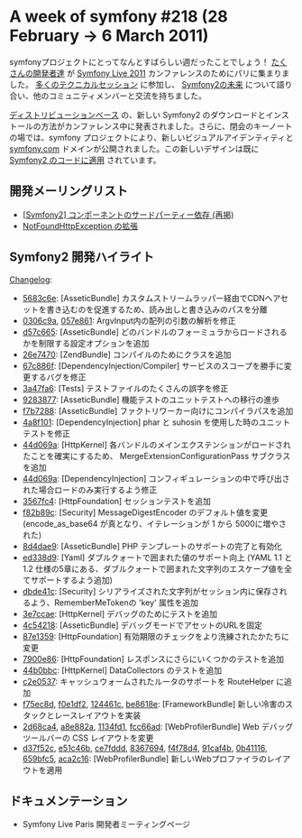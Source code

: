 A week of symfony #218 (28 February -> 6 March 2011)
====================================================

symfonyプロジェクトにとってなんとすばらしい週だったことでしょう！ [たくさんの開発者達](http://www.flickr.com/search/?q=sflive2011&s=rec&z=t) が [Symfony Live 2011](http://www.symfony-live.com/paris) カンファレンスのためにパリに集まりました。 [多くのテクニカルセッション](https://docs.google.com/document/pub?id=1rXrCNX25JArMq5TEHJOFiJjnmsKjRX4JpUoFxTXqob0) に参加し、 [Symfony2の未来](http://trac.symfony-project.org/wiki/SfliveParisDevMeeting) について語り合い、他のコミュニティメンバーと交流を持ちました。

[ディストリビューションベース](http://symfony.com/distributions) の、新しい Symfony2 のダウンロードとインストールの方法がカンファレンス中に発表されました。さらに、閉会のキーノートの場では、symfony プロジェクトにより、新しいビジュアルアイデンティティと [symfony.com](http://symfony.com) ドメインが公開されました。この新しいデザインは既に [Symfony2 のコードに適用](http://twitter.com/#!/fabpot/status/44353455271313408) されています。
 
開発メーリングリスト
--------------------

  * [\[Symfony2\] コンポーネントのサードパーティー依存 (再掲)](https://groups.google.com/forum/#!topic/symfony-devs/rknqUKNzFig)
  * [NotFoundHttpException の拡張](https://groups.google.com/forum/#!topic/symfony-devs/UKRV_6PcQwg)

Symfony2 開発ハイライト
-----------------------

[Changelog](http://github.com/symfony/symfony/commits/master):

  * [5683c6e](http://github.com/symfony/symfony/commit/5683c6e6e15d399e442826412914d15a9647e461 "5683c6e6e15d399e442826412914d15a9647e461 commit on github"): \[AsseticBundle\] カスタムストリームラッパー経由でCDNへアセットを書き込むのを促進するため、読み出しと書き込みのパスを分離
  * [0306c9a](http://github.com/symfony/symfony/commit/0306c9aa66955671d530f6ed917a34af6326fcc5 "0306c9aa66955671d530f6ed917a34af6326fcc5 commit on github"), [057e861](http://github.com/symfony/symfony/commit/057e86161e48f99fe7f23c1d50211202fefc2ca2 "057e86161e48f99fe7f23c1d50211202fefc2ca2 commit on github"): ArgvInput内の配列の引数の解析を修正
  * [d57c665](http://github.com/symfony/symfony/commit/d57c6657bda010b6864f81045744f8307b7a84d4 "d57c6657bda010b6864f81045744f8307b7a84d4 commit on github"): \[AsseticBundle\] どのバンドルのフォーミュラからロードされるかを制限する設定オプションを追加
  * [26e7470](http://github.com/symfony/symfony/commit/26e7470eb33adff42202bc20899e5645560b32b9 "26e7470eb33adff42202bc20899e5645560b32b9 commit on github"): \[ZendBundle\] コンパイルのためにクラスを追加
  * [67c886f](http://github.com/symfony/symfony/commit/67c886f3df49a236ef326478565e506002ddd4e1 "67c886f3df49a236ef326478565e506002ddd4e1 commit on github"): \[DependencyInjection/Compiler\] サービスのスコープを勝手に変更するバグを修正
  * [3a47fa6](http://github.com/symfony/symfony/commit/3a47fa6eeddfd51c64de67ec9b83c2ba39a75aaa "3a47fa6eeddfd51c64de67ec9b83c2ba39a75aaa commit on github"): \[Tests\] テストファイルのたくさんの誤字を修正
  * [9283877](http://github.com/symfony/symfony/commit/9283877828c3c11e91ee00f55eab0b3caccc3ccc "9283877828c3c11e91ee00f55eab0b3caccc3ccc commit on github"): \[AsseticBundle\] 機能テストのユニットテストへの移行の進歩
  * [f7b7288](http://github.com/symfony/symfony/commit/f7b7288892f4d2bf6c5aa1dd0f8d71f772d05ab2 "f7b7288892f4d2bf6c5aa1dd0f8d71f772d05ab2 commit on github"): \[AsseticBundle\] ファクトリワーカー向けにコンパイラパスを追加
  * [4a8f101](http://github.com/symfony/symfony/commit/4a8f10192f5bbc781e999677add6d8568335bd03 "4a8f10192f5bbc781e999677add6d8568335bd03 commit on github"): \[DependencyInjection\] phar と suhosin を使用した時のユニットテストを修正
  * [44d069a](http://github.com/symfony/symfony/commit/44d069a3fb4b02639d0b2948bcdce725b0016736 "44d069a3fb4b02639d0b2948bcdce725b0016736 commit on github"): \[HttpKernel\] 各バンドルのメインエクステンションがロードされたことを確実にするため、 MergeExtensionConfigurationPass サブクラスを追加
  * [44d069a](http://github.com/symfony/symfony/commit/44d069a3fb4b02639d0b2948bcdce725b0016736 "44d069a3fb4b02639d0b2948bcdce725b0016736 commit on github"): \[DependencyInjection\] コンフィギュレーションの中で呼び出された場合ロードのみ実行するよう修正
  * [3567fc4](http://github.com/symfony/symfony/commit/3567fc4e6cc56f17a88891b04e8c3ece1c53b35d "3567fc4e6cc56f17a88891b04e8c3ece1c53b35d commit on github"): \[HttpFoundation\] セッションテストを追加
  * [f82b89c](http://github.com/symfony/symfony/commit/f82b89cdc5f13220bf2678825ad9ffd041cafa1a "f82b89cdc5f13220bf2678825ad9ffd041cafa1a commit on github"): \[Security\] MessageDigestEncoder のデフォルト値を変更 (encode_as_base64 が真となり、イテレーションが 1 から 5000に増やされた)
  * [8d4dae9](http://github.com/symfony/symfony/commit/8d4dae9f2ace9dd389c136b4d740910303462069 "8d4dae9f2ace9dd389c136b4d740910303462069 commit on github"): \[AsseticBundle\] PHP テンプレートのサポートの完了と有効化
  * [ed338d9](http://github.com/symfony/symfony/commit/ed338d9422ae9b25d32cc03195c289a50a0edd12 "ed338d9422ae9b25d32cc03195c289a50a0edd12 commit on github"): \[Yaml\] ダブルクォートで囲まれた値のサポート向上 (YAML 1.1 と 1.2 仕様の5章にある、ダブルクォートで囲まれた文字列のエスケープ値を全てサポートするよう追加)
  * [dbde41c](http://github.com/symfony/symfony/commit/dbde41c0829ebb1408a7a522ff24de5b0ae503aa "dbde41c0829ebb1408a7a522ff24de5b0ae503aa commit on github"): \[Security\] シリアライズされた文字列がセッション内に保存されるよう、RememberMeTokenの 'key' 属性を追加
  * [3e7ccae](http://github.com/symfony/symfony/commit/3e7ccae2ba7f03cbf6bec6c26c3591b6cddd1d07 "3e7ccae2ba7f03cbf6bec6c26c3591b6cddd1d07 commit on github"): \[HttpKernel\] デバッグのためにテストを追加
  * [4c54218](http://github.com/symfony/symfony/commit/4c54218a4bf652b224c44bacd1107122571feb6f "4c54218a4bf652b224c44bacd1107122571feb6f commit on github"): \[AsseticBundle\] デバッグモードでアセットのURLを固定
  * [87e1359](http://github.com/symfony/symfony/commit/87e1359ebdcef503f357fc3c7929e6250c1d2323 "87e1359ebdcef503f357fc3c7929e6250c1d2323 commit on github"): \[HttpFoundation\] 有効期限のチェックをより洗練されたかたちに変更
  * [7900e86](http://github.com/symfony/symfony/commit/7900e8624ffaeec6be668b43186e5b37879aecf8 "7900e8624ffaeec6be668b43186e5b37879aecf8 commit on github"): \[HttpFoundation\] レスポンスにさらにいくつかのテストを追加
  * [44b0bbc](http://github.com/symfony/symfony/commit/44b0bbc0d1b64177c08f685eaf4f97e5576a228a "44b0bbc0d1b64177c08f685eaf4f97e5576a228a commit on github"): \[HttpKernel\] DataCollectors のテストを追加
  * [c2e0537](http://github.com/symfony/symfony/commit/c2e0537c31cef79943bb3d53937c7877f152f521 "c2e0537c31cef79943bb3d53937c7877f152f521 commit on github"): キャッシュウォームされたルータのサポートを RouteHelper に追加
  * [f75ec8d](http://github.com/symfony/symfony/commit/f75ec8d4ada912de982d73ef6dedba991922a619 "f75ec8d4ada912de982d73ef6dedba991922a619 commit on github"), [f0e1df2](http://github.com/symfony/symfony/commit/f0e1df26883a94f5189d719573b5c4fc8cd47ac3 "f0e1df26883a94f5189d719573b5c4fc8cd47ac3 commit on github"), [124461c](http://github.com/symfony/symfony/commit/124461cceeedfffcb200e8504f2bda826d8fe39c "124461cceeedfffcb200e8504f2bda826d8fe39c commit on github"), [be8618e](http://github.com/symfony/symfony/commit/be8618ec5661d2106fce2d3c752c30e4906016c5 "be8618ec5661d2106fce2d3c752c30e4906016c5 commit on github"): \[FrameworkBundle\] 新しい冷害のスタックとレースレイアウトを実装
  * [2d68ca4](http://github.com/symfony/symfony/commit/2d68ca4d00e473c6928268bbf46efdf8983227c1 "2d68ca4d00e473c6928268bbf46efdf8983227c1 commit on github"), [a8e882a](http://github.com/symfony/symfony/commit/a8e882ac514097e32f81e1a928fa52b9c266f44e "a8e882ac514097e32f81e1a928fa52b9c266f44e commit on github"), [1134fd1](http://github.com/symfony/symfony/commit/1134fd17ab1d70ab3490d1e66c13c0d9308de435 "1134fd17ab1d70ab3490d1e66c13c0d9308de435 commit on github"), [fcc66ad](http://github.com/symfony/symfony/commit/fcc66ad540d42e17b7955ebfc7e1b6d357703bc8 "fcc66ad540d42e17b7955ebfc7e1b6d357703bc8 commit on github"): \[WebProfilerBundle\] Web デバッグツールバーの CSS レイアウトを変更
  * [d37f52c](http://github.com/symfony/symfony/commit/d37f52c74380b49ca5bf1f4143e550de59a5ea30 "d37f52c74380b49ca5bf1f4143e550de59a5ea30 commit on github"), [e51c46b](http://github.com/symfony/symfony/commit/e51c46b21ae1f846effc0686a9eafd3df0f96ae7 "e51c46b21ae1f846effc0686a9eafd3df0f96ae7 commit on github"), [ce7fddd](http://github.com/symfony/symfony/commit/ce7fddd4ea7cb8113be8d22d73dfb4007f3c0f58 "ce7fddd4ea7cb8113be8d22d73dfb4007f3c0f58 commit on github"), [8367694](http://github.com/symfony/symfony/commit/83676943716fac60b2950178be4ab1d807450069 "83676943716fac60b2950178be4ab1d807450069 commit on github"), [f4f78d4](http://github.com/symfony/symfony/commit/f4f78d47c89ddd81b743a5364f3599af966673b4 "f4f78d47c89ddd81b743a5364f3599af966673b4 commit on github"), [91caf4b](http://github.com/symfony/symfony/commit/91caf4b6e38dd3059571266634f19cf97422f7a4 "91caf4b6e38dd3059571266634f19cf97422f7a4 commit on github"), [0b41116](http://github.com/symfony/symfony/commit/0b41116a7bb801402cc09c7c2734c005546cc7e6 "0b41116a7bb801402cc09c7c2734c005546cc7e6 commit on github"), [659bfc5](http://github.com/symfony/symfony/commit/659bfc5615503c3b140504122c54dfd686a7af76 "659bfc5615503c3b140504122c54dfd686a7af76 commit on github"), [aca2c16](http://github.com/symfony/symfony/commit/aca2c161c8d18be708abd63ec616317df6eecb19 "aca2c161c8d18be708abd63ec616317df6eecb19 commit on github"): \[WebProfilerBundle\] 新しいWebプロファイラのレイアウトを適用

ドキュメンテーション
-------------

  * Symfony Live Paris 開発者ミーティングページ

